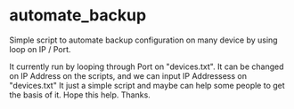 # automate_backup
Simple script to automate backup configuration on many device by using loop on IP / Port.

It currently run by looping through Port on "devices.txt". It can be changed on IP Address on the scripts, and we can input IP Addressess on "devices.txt"
It just a simple script and maybe can help some people to get the basis of it.
Hope this help. Thanks.
